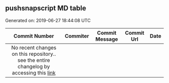 ## pushsnapscript MD table
Generated on: 2019-06-27 18:44:08 UTC

| Commit Number | Commiter | Commit Message | Commit Url | Date | 
|:-----:|:-----:|:----------------------------------:|:------:|:----:| 
| No recent changes on this repository.. see the entire changelog by accessing this [link](https://github.com/mozilla-releng/pushsnapscript) |